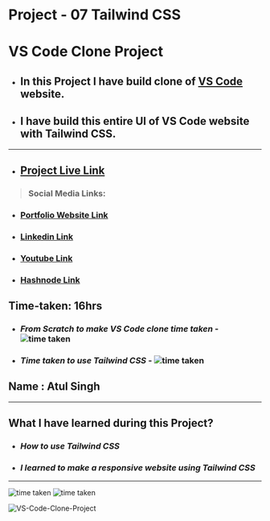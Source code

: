 # Project - 07 Tailwind CSS

# VS Code Clone Project

- ## In this Project I have build clone of [VS Code](https://fsjs2-27th-nov-project-07-tailwind.netlify.app/) website.

- ## I have build this entire UI of VS Code website with Tailwind CSS.

---

- ## [Project Live Link](https://fsjs2-27th-nov-project-07-tailwind.netlify.app/)
> ### Social Media Links:

- ### [Portfolio Website Link](https://www.findcoder.io/u/atulsinghatul)
- ### [Linkedin Link](https://www.linkedin.com/in/atul-singh-082529249/)
- ### [Youtube Link](https://www.youtube.com/channel/UCBNc9Vs9mAFxnAKjzWRqDFQ)
- ### [Hashnode Link](https://atulsinghatul.hashnode.dev/)

## Time-taken: 16hrs

- ### _From Scratch to make VS Code clone time taken_ - ![time taken](https://img.shields.io/badge/3-hrs-yellowgreen)

- ### _Time taken to use Tailwind CSS_ - ![time taken](https://img.shields.io/badge/13-hrs-orange)

## Name : Atul Singh

---

## What I have learned during this Project?

- ### _How to use Tailwind CSS_

- ### _I learned to make a responsive website using Tailwind CSS_

---

![time taken](https://img.shields.io/badge/Project-07-green) ![time taken](https://img.shields.io/badge/VSCode%20Clone-Tailwind%20%26%20CSS-orange)


![VS-Code-Clone-Project](https://user-images.githubusercontent.com/112545072/210029818-5f41501e-38e1-437f-ba98-5fb6e1a4a5e9.png)

